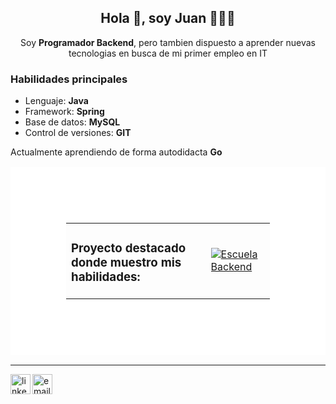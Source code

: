 <h2 align="center">Hola 👋, soy Juan 👨🏻‍💻</h3>
<p align="center">Soy <strong>Programador Backend</strong>, pero tambien dispuesto a aprender nuevas tecnologias en busca de mi primer empleo en IT</p>

### Habilidades principales
- Lenguaje: **Java**
- Framework: **Spring**
- Base de datos: **MySQL**
- Control de versiones: **GIT**

Actualmente aprendiendo de forma autodidacta **Go**

<table style="border: 89px solid white;">
  <tr>
    <td style="vertical-align:middle">
      <h3>Proyecto destacado donde muestro mis habilidades:</h3>
    </td>
    <td>
      <a href="https://github.com/juanjgfredes/escuela-backend">
        <img src="https://github-readme-stats.vercel.app/api/pin/?username=juanjgfredes&repo=escuela-backend&theme=dark&card_width=" alt="Escuela Backend">
      </a>
    </td>
  </tr>
</table>

---
<p>
  <a href="https://www.linkedin.com/in/mathieu-ledru">
    <img align="left" width="32px" src="https://img.icons8.com/color/96/000000/linkedin.png" alt="linkedin"/>
  </a>
  <a href="mailto:matyo91@gmail.com">
    <img align="left" width="32px" src="https://img.icons8.com/color/96/000000/gmail.png" alt="email"/>
  </a>
</p>
<!-- 
<p>
  <a href="https://br.linkedin.com/in/felipevpeters">
    <img align="left" alt="Felipe's LinkdeIn" width="30px" src="https://cdn.jsdelivr.net/npm/simple-icons@3.5.0/icons/linkedin.svg" />
  </a>
  <a href="mailto:fveronezipeters@gmail.com">
    <img align="left" alt="GMail" width="30px" src="https://cdn.jsdelivr.net/npm/simple-icons@3.5.0/icons/gmail.svg" />
  </a>
</p> 
-->

<!--
**juanjgfredes/juanjgfredes** is a ✨ _special_ ✨ repository because its `README.md` (this file) appears on your GitHub profile.

Here are some ideas to get you started:

- 🔭 I’m currently working on ...
- 🌱 I’m currently learning ...
- 👯 I’m looking to collaborate on ...
- 🤔 I’m looking for help with ...
- 💬 Ask me about ...
- 📫 How to reach me: ...
- 😄 Pronouns: ...
- ⚡ Fun fact: ...
-->
